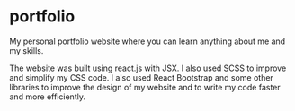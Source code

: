 # portfolio
My personal portfolio website where you can learn anything about me and my skills.

The website was built using react.js with JSX. I also used SCSS to improve and simplify my CSS code. I also used React Bootstrap and some other libraries to improve the design of my website and to write my code faster and more efficiently.
